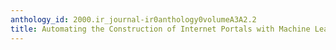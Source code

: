 ```yaml
---
anthology_id: 2000.ir_journal-ir0anthology0volumeA3A2.2
title: Automating the Construction of Internet Portals with Machine Learning
---
```

